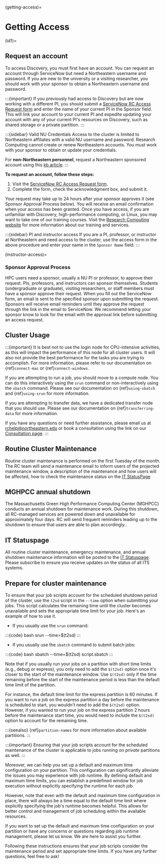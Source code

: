(getting-access)=

# Getting Access

(id1)=

## Request an account

To access Discovery, you must first have an account. You can request an account through ServiceNow but need a Northeastern username and password. If you are new to the university or a visiting researcher, you should work with your sponsor to obtain a Northeastern username and password.

:::{important}
If you previously had access to Discovery but are now working with a different PI, you should submit a [ServiceNow RC Access Request form] and enter the name of your current PI in the Sponsor field. This will link your account to your current PI and expedite updating your account with any of your current PI's resources on Discovery, such as shared storage or a private partition.
:::

:::{sidebar} Valid NU Credentials
Access to the cluster is limited to Northeastern affiliates with a valid NU username and password. Research Computing cannot create or renew Northeastern accounts. You must work with your sponsor to obtain or update your credentials.

For **non-Northeastern personnel**, request a Northeastern sponsored account using this [kb article].
:::

**To request an account, follow these steps:**

1. Visit the [ServiceNow RC Access Request form].
1. Complete the form, check the acknowledgment box, and submit it.

Your request may take up to 24 hours after your sponsor approves it (see Sponsor Approval Process below). You will receive an email confirmation when your access has been granted. Once you have access, if you are unfamiliar with Discovery, high-performance computing, or Linux, you may want to take one of our training courses. Visit the [Research Computing website] for more information about our training and services.

:::{sidebar} PI and instructor access
If you are a PI, professor, or instructor at Northeastern and need access to the cluster, use the access form in the above procedure and enter your name in the `Sponsor Name` field.
:::

(instructor-access)=

### Sponsor Approval Process

HPC users need a sponsor, usually a NU PI or professor, to approve their request. PIs, professors, and instructors can sponsor themselves. Students (undergraduate or graduate), visiting researchers, or staff members must have a sponsor approve their request. When you fill out the ServiceNow form, an email is sent to the specified sponsor upon submitting the request. Sponsors will receive email reminders until they approve the request through the link in the email to ServiceNow. We recommend letting your sponsor know to look for the email with the approval link before submitting an access request.

## Cluster Usage
:::{important}
It is best not to use the login node for CPU-intensive activities, as this will impact the performance of this node for all cluster users. It will also not provide the best performance for the tasks you are trying to accomplish. For more information, please refer to our documentation on {ref}`connect-mac` or {ref}`connect-windows`.

If you are attempting to run a job, you should move to a compute node. You can do this interactively using the `srun` command or non-interactively using the `sbatch` command. Please see our documentation on {ref}`using-sbatch` and {ref}`using-srun` for more information.

If you are attempting to transfer data, we have a dedicated transfer node that you should use. Please see our documentation on {ref}`transferring-data` for more information.

If you have any questions or need further assistance, please email us at [rchelp@northeastern.edu] or book a consultation using the link on our [Consultation page].
:::

## Routine Cluster Maintenance

Routine cluster maintenance is performed on the first Tuesday of the
month. The RC team will send a maintenance email to inform users of
the projected maintenance window, a description of the maintenance and
how users will be affected, how to check the maintenance status on the
[IT StatusPage]

## MGHPCC annual shutdown

The Massachusetts Green High Performance Computing Center (MGHPCC)
conducts an annual shutdown for maintenance work. During this
shutdown, all RC-managed services are powered down and unavailable for
approximately four days. RC will send frequent reminders leading up to
the shutdown to ensure that users are able to plan accordingly..

## IT Statuspage

All routine cluster maintenance, emergency maintenance, and annual
shutdown maintenance information will be posted to the [IT
Statuspage]. Please subscribe to ensure you receive updates on the
status of all ITS systems.

## Prepare for cluster maintenance

To ensure that your job scripts account for the scheduled shutdown
period of the cluster, use the `t2sd` script in the `--time` option
when submitting your jobs. This script calculates the remaining time
until the cluster becomes unavailable and sets the appropriate time
limit for your job. Here's an example of how to use it.

- If you usually use the `srun` command:

:::{code} bash
srun --time=$(t2sd) <srun args>
:::

- If you usually use the `sbatch` command to submit batch jobs:

:::{code} bash
sbatch --time=$(t2sd) script.sbatch
:::

Note that if you usually run your jobs on a partition with short time
limits (e.g., debug or express), you only need to add the `$(t2sd)`
option once it's closer to the start of the maintenance window. Use
`$(t2sd)` only if the time remaining before the start of the
maintenance period is less than the default time limit of the
partition.

For instance, the default time limit for the express partition is 60
minutes. If you want to run a job on the express partition a day
before the maintenance is scheduled to start, you wouldn't need to add
the `$(t2sd)` option. However, if you wanted to run your job on the
express partition 2 hours before the maintenance start time, you would
need to include the `$(t2sd)` option to account for the remaining
time. 

:::{seealso}
{ref}`partition-names` for more information about available partitions.
:::

:::{important}
Ensuring that your job scripts account for the scheduled maintenance
of the cluster is applicable to jobs running on *private* partitions
as well. 
:::

Moreover, we can help you set up a default and maximum time
configuration on your partition. This configuration can significantly
alleviate the issues you may experience with job runtime. By defining
default and maximum time limits, you can establish a predefined window
for job execution without explicitly specifying the runtime for each
job.

However, note that even with the default and maximum time
configuration in place, there will always be a time equal to the
default time limit where explicitly specifying the job's runtime
becomes helpful. This allows for better control and management of job
scheduling within the available resources.

If you want to set up the default and maximum time configuration on
your partition or have any concerns or questions regarding job runtime
management, please let us know. We are here to assist you further.

Following these instructions ensures that your job scripts consider
the maintenance period and set appropriate time limits. If you have
any further questions, feel free to ask!


[Consultation page]: https://rc.northeastern.edu/support/consulting/
[Transferring Data]: https://rc-docs.northeastern.edu/en/latest/using-discovery/transferringdata.html
[research computing website]: https://rc.northeastern.edu/support/training/
[servicenow rc access request form]: https://service.northeastern.edu/tech?id=sc_cat_item&sys_id=0ae24596db535fc075892f17d496199c
[kb article]: https://service.northeastern.edu/tech?id=kb_article_view&sysparm_article=KB0013989&sys_kb_id=e8381ac48764a594ba9a0fad0ebb3533&spa=1
[rchelp@northeastern.edu]: mailto:rchelp@northeastern.edu
[IT StatusPage]: https://northeastern.statuspage.io/

